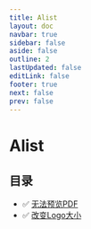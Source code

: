 ```yaml
---
title: Alist
layout: doc
navbar: true
sidebar: false
aside: false
outline: 2
lastUpdated: false
editLink: false
footer: true
next: false
prev: false
---
```


# Alist

## 目录

- ✅ [无法预览PDF](/software/alist/cannot-preview-pdf)
- ✅ [改变Logo大小](/software/alist/change-logo-size)